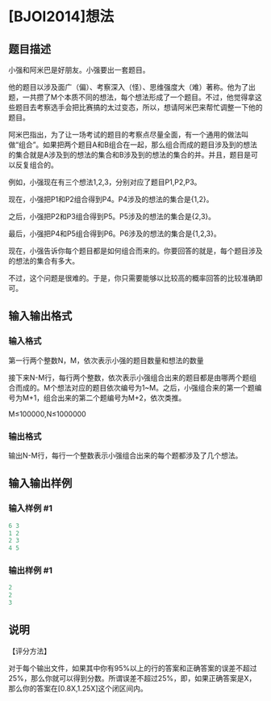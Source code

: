 # [BJOI2014]想法

## 题目描述

小强和阿米巴是好朋友。小强要出一套题目。

他的题目以涉及面广（偏）、考察深入（怪）、思维强度大（难）著称。他为了出题，一共攒了M个本质不同的想法，每个想法形成了一个题目。不过，他觉得拿这些题目去考察选手会把比赛搞的太过变态，所以，想请阿米巴来帮忙调整一下他的题目。

阿米巴指出，为了让一场考试的题目的考察点尽量全面，有一个通用的做法叫做“组合”。如果把两个题目A和B组合在一起，那么组合而成的题目涉及到的想法的集合就是A涉及到的想法的集合和B涉及到的想法的集合的并。并且，题目是可以反复组合的。

例如，小强现在有三个想法1,2,3，分别对应了题目P1,P2,P3。

现在，小强把P1和P2组合得到P4。P4涉及的想法的集合是{1,2}。

之后，小强把P2和P3组合得到P5。P5涉及的想法的集合是{2,3}。

最后，小强把P4和P5组合得到P6。P6涉及的想法的集合是{1,2,3}。

现在，小强告诉你每个题目都是如何组合而来的。你要回答的就是，每个题目涉及的想法的集合有多大。

不过，这个问题是很难的。于是，你只需要能够以比较高的概率回答的比较准确即可。

## 输入输出格式

### 输入格式

第一行两个整数N，M，依次表示小强的题目数量和想法的数量

接下来N-M行，每行两个整数，依次表示小强组合出来的题目都是由哪两个题组合而成的。M个想法对应的题目依次编号为1~M。之后，小强组合来的第一个题编号为M+1，组合出来的第二个题编号为M+2，依次类推。

M≤100000,N≤1000000

### 输出格式

输出N-M行，每行一个整数表示小强组合出来的每个题都涉及了几个想法。

## 输入输出样例

### 输入样例 #1

```cpp
6 3
1 2
2 3
4 5
```


### 输出样例 #1

```cpp
2
2
3
```


## 说明

【评分方法】

对于每个输出文件，如果其中你有95%以上的行的答案和正确答案的误差不超过25%，那么你就可以得到分数。所谓误差不超过25%，即，如果正确答案是X，那么你的答案在[0.8X,1.25X]这个闭区间内。

